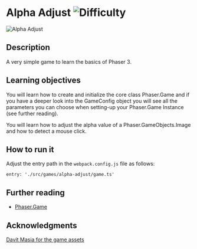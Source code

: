 # Alpha Adjust ![Difficulty](https://img.shields.io/badge/Difficulty-Beginner-green.svg)

![Alpha Adjust](https://github.com/digitsensitive/phaser3-typescript/blob/master/src/games/alpha-adjust/assets/github/alpha-adjust-big.png)

## Description

A very simple game to learn the basics of Phaser 3.

## Learning objectives

You will learn how to create and initialize the core class Phaser.Game and
if you have a deeper look into the GameConfig object you will see all the
parameters you can choose when setting-up your Phaser.Game Instance (see further reading).

You will learn how to adjust the alpha value of a Phaser.GameObjects.Image
and how to detect a mouse click.

## How to run it

Adjust the entry path in the `webpack.config.js` file as follows:
```
entry: './src/games/alpha-adjust/game.ts'
```

## Further reading

* [Phaser.Game](https://github.com/digitsensitive/phaser3-typescript/blob/master/references/phaser-game.md)

## Acknowledgments

[Davit Masia for the game assets](https://kronbits.itch.io/matriax-free-assets)
